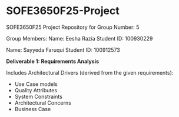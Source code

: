 # SOFE3650F25-Project
SOFE3650F25 Project Repository for Group Number: 5

Group Members:
Name: Eesha Razia
Student ID: 100930229

Name: Sayyeda Faruqui
Student ID: 100912573

**Deliverable 1: Requirements Analysis**

Includes Architectural Drivers (derived from the given requirements):
- Use Case models
- Quality Attributes
- System Constraints 
- Architectural Concerns
- Business Case

